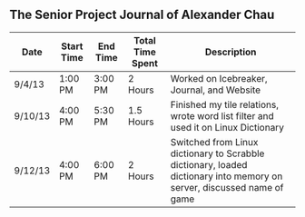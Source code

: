 <h2>The Senior Project Journal of Alexander Chau</h2>
<table>
	<thead>
		<tr>
			<th>Date</th>
			<th>Start Time</th>
			<th>End Time</th>
			<th>Total Time Spent</th>
			<th>Description</th>
		</tr>
	</thead>
	<tbody>
		<tr>
			<td>9/4/13</td>
			<td>1:00 PM</td>
			<td>3:00 PM</td>
			<td>2 Hours</td>
			<td>Worked on Icebreaker, Journal, and Website</td>
		</tr>
		<tr>
			<td>9/10/13</td>
			<td>4:00 PM</td>
			<td>5:30 PM</td>
			<td>1.5 Hours</td>
			<td>Finished my tile relations, wrote word list filter and used it on Linux Dictionary</td>
		</tr>
		<tr>
			<td>9/12/13</td>
			<td>4:00 PM</td>
			<td>6:00 PM</td>
			<td>2 Hours</td>
			<td>Switched from Linux dictionary to Scrabble dictionary, loaded dictionary into memory on server, discussed name of game</td>
		</tr>
	</tbody>
</table>
